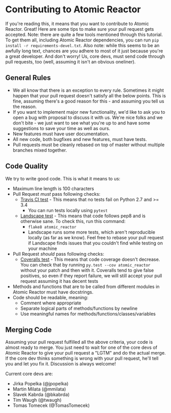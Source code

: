 # Contributing to Atomic Reactor

If you're reading this, it means that you want to contribute to Atomic Reactor. Great! Here are some tips to make sure your pull request gets accepted.
Note: there are quite a few tools mentioned through this tutorial. To get them all, including Atomic Reactor dependencies, you can run `pip install -r requirements-devel.txt`.
Also note: while this seems to be an awfully long text, chances are you adhere to most of it just because you're a great developer. And don't worry! Us, core devs, must send code through pull requests, too (well, assuming it isn't an obvious oneliner).

## General Rules

* We all know that there is an exception to every rule. Sometimes it might happen that your pull request doesn't satisfy all the below points. This is fine, assuming there's a good reason for this - and assuming you tell us the reason.
* If you want to implement major new functionality, we'd like to ask you to open a bug with proposal to discuss it with us. We're nice folks and we don't bite - we just want to see what you're up to and have some suggestions to save your time as well as ours.
* New features must have user documentation.
* All new code, both bugfixes and new features, must have tests.
* Pull requests must be cleanly rebased on top of master without multiple branches mixed together.

## Code Quality

We try to write good code. This is what it means to us:

* Maximum line length is 100 characters
* Pull Request *must* pass following checks:
  * [Travis CI test](https://travis-ci.org/projectatomic/atomic-reactor) - This means that no tests fail on Python 2.7 and >= 3.4
    * You can run tests locally using `pytest`
  * [Landscape test](https://landscape.io/github/projectatomic/atomic-reactor) - This means that code follows pep8 and is otherwise sane. To check this, run this command:
    * `flake8 atomic_reactor`
    * Landscape runs some more tests, which aren't reproducible locally (as far as we know). Feel free to rebase your pull request if Landscape finds issues that you couldn't find while testing on your machine
* Pull Request *should* pass following checks:
  * [Coveralls test](https://coveralls.io/r/projectatomic/atomic-reactor) - This means that code coverage doesn't decrease. You can check that by running `py.test --cov atomic_reactor` without your patch and then with it. Coveralls tend to give false positives, so even if they report failure, we will still accept your pull request assuming it has decent tests
* Methods and functions that are to be called from different modules in Atomic Reactor must have docstrings.
* Code should be readable, meaning:
  * Comment where appropriate
  * Separate logical parts of methods/functions by newline
  * Use meaningful names for methods/functions/classes/variables

## Merging Code

Assuming your pull request fulfilled all the above criteria, your code is almost ready to merge. You just need to wait for one of the core devs of Atomic Reactor to give your pull request a "LGTM" and do the actual merge. If the core dev thinks something is wrong with your pull request, he'll tell you and let you fix it. Discussion is always welcome!

Current core devs are:
* Jirka Popelka (@jpopelka)
* Martin Milata (@mmilata)
* Slavek Kabrda (@bkabrda)
* Tim Waugh (@twaugh)
* Tomas Tomecek (@TomasTomecek)
